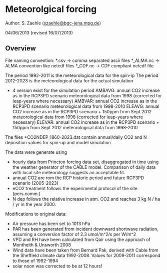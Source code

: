 # Meteorolgical forcing

Author:
S. Zaehle (szaehle@bgc-jena.mpg.de)

04/06/2013 (revised 16/07/2013)

## Overview ##
File naming convention:
*.csv -> comma separated ascii files
*_ALMA.nc -> ALMA convention like netcdf files
*_CDF.nc -> CDF compliant netcdf file

The period 1992-2011 is the meteorological data for the spin-ip
The period 2012-2023 is the meteorological data for the actual simulation
- 4 version exist for the simulation period
  AMBAVG: annual CO2 increase as in the RCP3PD scenario
          meteorological data from 1998 (corrected for leap-years where necessary)
  AMBVAR: annual CO2 increase as in the RCP3PD scenario
          meteorological data from 1998-2010
  ELEAVG: annual CO2 increase as in the RCP3PD scenario + 150ppm from Sept 2012
          meteorological data from 1998 (corrected for leap-years where necessary)
  ELEVAR: annual CO2 increase as in the RCP3PD scenario + 150ppm from Sept 2012
          meteorological data from 1998-2010

The files *CO2NDEP_1860-2023.dat contain annual/daily CO2 and N deposition
  values for spin-up and model simulation

The data were generate using
- hourly data from Princton forcing data set, disaggregated in time using
  the weather generator of the CABLE model. Comparison of daily data with local
  site meteorology suggests an acceptable fit.
- annual CO2 are rom the RCP historic period and future RCP3PD scenario (2005-2023)
- eCO2 treatment follows the experimental protocol of the site (pers.comm.)
- N dep follows the relative increase in atm. CO2 and reaches 3 kg N / ha / yr
  in the year 2000.

Modifications to original data:
- Air pressure has been set to 1013 hPa
- PAR has been generated from incident downward shortwave radiation,
  assuming a conversion factor of 2.3 umol/m^2/s per W/m^2
- VPD and RH have been calculated from Qair using the approach of
  Montheith & Unsworth 2008
- Wind data have been taken from Bernard Pak, derived with Cable from the
  Sheffield climate data 1992-2008. Values for 2009-2011 correspond to those
  of 1992-1994
- solar noon was corrected to be at 12 hours!
